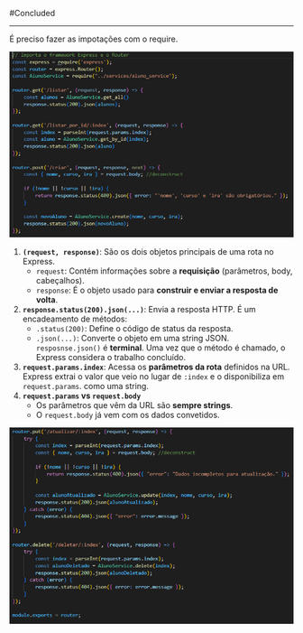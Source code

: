 #Concluded 

---

É preciso fazer as impotações com o require.

![](../../../attachments/Pasted%20image%2020250706091814.png)

1. **`(request, response)`**: São os dois objetos principais de uma rota no Express.
    - `request`: Contém informações sobre a **requisição** (parâmetros, body, cabeçalhos).
    - `response`: É o objeto usado para **construir e enviar a resposta de volta**.
2. **`response.status(200).json(...)`**: Envia a resposta HTTP. É um encadeamento de métodos:
    - `.status(200)`: Define o código de status da resposta.
    - `.json(...)`: Converte o objeto em uma string JSON. ``resposnse.json()`` é **terminal**.  Uma vez que o método é chamado, o Express considera o trabalho concluído.
3. **`request.params.index`**: Acessa os **parâmetros da rota** definidos na URL. Express extrai o valor que veio no lugar de `:index` e o disponibiliza em `request.params`. como uma string.
4. **`request.params` vs `request.body`**
    - Os parâmetros que vêm da URL são **sempre strings**. 
    - O `request.body` já vem com os dados convetidos. 

![](../../../attachments/Pasted%20image%2020250706090950.png)
